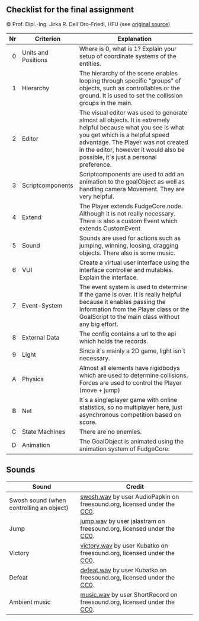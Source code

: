 ## Checklist for the final assignment
© Prof. Dipl.-Ing. Jirka R. Dell'Oro-Friedl, HFU
(see [original source](https://github.com/JirkaDellOro/Prima/tree/f46e313f9068cbb88995b2c279d2f5296488def5))

|  Nr | Criterion           | Explanation                                                                                                                                                                                                                                                               |
|----:|---------------------|---------------------------------------------------------------------------------------------------------------------------------------------------------------------------------------------------------------------------------------------------------------------------|
|   0 | Units and Positions | Where is 0, what is 1? Explain your setup of coordinate systems of the entities.                                                                                                                                                                                          |
|   1 | Hierarchy           | The hierarchy of the scene enables looping through specific "groups" of objects, such as controllables or the ground. It is used to set the collission groups in the main.                                                                                                |
|   2 | Editor              | The visual editor was used to generate almost all objects. It is extremely helpful because what you see is what you get which is a helpful speed advantage. The Player was not created in the editor, however it would also be possible, it´s just a personal preference. |
|   3 | Scriptcomponents    | Scriptcomponents are used to add an animation to the goalObject as well as handling camera Movement. They are very helpful.                                                                                                                                               |
|   4 | Extend              | The Player extends FudgeCore.node. Although it is not really necessary. There is also a custom Event which extends CustomEvent                                                                                                                                            |
|   5 | Sound               | Sounds are used for actions such as jumping, winning, loosing, dragging objects. There also is some music.                                                                                                                                                                |
|   6 | VUI                 | Create a virtual user interface using the interface controller and mutables. Explain the interface.                                                                                                                                                                       |
|   7 | Event-System        | The event system is used to determine if the game is over. It is really helpful because it enables passing the Information from the Player class or the GoalScript to the main class without any big effort.                                                              |
|   8 | External Data       | The config contains a url to the api which holds the records.                                                                                                                                                                                                             |
|   9 | Light               | Since it´s mainly a 2D game, light isn´t necessary.                                                                                                                                                                                                                       |
|   A | Physics             | Almost all elements have rigidbodys which are used to determine collisions. Forces are used to control the Player (move + jump)                                                                                                                                           |
|   B | Net                 | It´s a singleplayer game with online statistics, so no multiplayer here, just asynchronous competition based on score.                                                                                                                                                    |
|   C | State Machines      | There are no enemies.                                                                                                                                                                                                                                                     |
|   D | Animation           | The GoalObject is animated using the animation system of FudgeCore.                                                                                                                                                                                                       |


## Sounds
| Sound                                    | Credit                                                                                                                                                                                   |
|------------------------------------------|------------------------------------------------------------------------------------------------------------------------------------------------------------------------------------------|
| Swosh sound (when controlling an object) | [swosh.wav](https://freesound.org/people/AudioPapkin/sounds/444644/) by user AudioPapkin on freesound.org, licensed under the [CC0](https://creativecommons.org/publicdomain/zero/1.0/). |
| Jump                                     | [jump.wav](https://freesound.org/people/jalastram/sounds/386614/) by user jalastram on freesound.org, licensed under the [CC0](https://creativecommons.org/publicdomain/zero/1.0/).      |
| Victory                                  | [victory.wav](https://freesound.org/people/Kubatko/sounds/336725/) by user Kubatko on freesound.org, licensed under the [CC0](https://creativecommons.org/publicdomain/zero/1.0/).       |
| Defeat                                   | [defeat.wav](https://freesound.org/people/Kubatko/sounds/196584/) by user Kubatko on freesound.org, licensed under the [CC0](https://creativecommons.org/publicdomain/zero/1.0/).        |
| Ambient music                            | [music.wav](https://freesound.org/people/ShortRecord/sounds/522589/) by user ShortRecord on freesound.org, licensed under the [CC0](https://creativecommons.org/publicdomain/zero/1.0/). |

